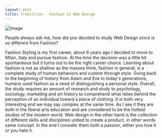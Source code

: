 ```yaml
---
layout: post
title: Transition - Fashion to Web Design
---
```


![Image](https://farm8.staticflickr.com/7438/16462855556_e8854ab3f5_b.jpg)

People always ask me, how did you decided to study Web Design since is so different from Fashion?

Fashion Styling is my first career, about 6 years ago I decided to move to Milan, Italy and pursue fashion. At the time the decision was a little bit spontaneous but it turns out to be the right career choice. Learning about fashion is not as shallow as the masses think, fashion in general, is a complete study of human behaviors and custom through style. Going back to the beginning of history from Adam and Eve to today's generations, humans used fashion as a need of distinguishing a personal style. Overall, the study requires an amount of research and study to psychology, sociology, marketing and art history to comprehend what relies behind the perception of an individual toward a piece of clothing. It is both very interesting and we may say complex at the same time. As I see it they are both in the liberal arts education and are considered to be the hottest studies of the modern world. Web design in the other hand is the collection of different skills and disciplines united to create a product, in other words same concept. In the end I consider them both a passion, either you love it or you hate it.
